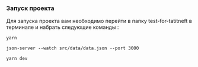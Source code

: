### Запуск проекта
Для запуска проекта вам необходимо перейти в папку test-for-tatitneft в терминале и набрать следующие команды :
```
yarn 
``` 
```
json-server --watch src/data/data.json --port 3000
```
```
yarn dev
